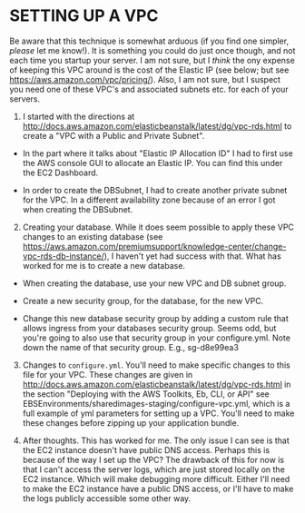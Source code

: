 SETTING UP A VPC
===============

Be aware that this technique is somewhat arduous (if you find one simpler, *please* let me know!). It is something you could do just once though, and not each time you startup your server. I am not sure, but I *think* the ony expense of keeping this VPC around is the cost of the Elastic IP (see below; but see https://aws.amazon.com/vpc/pricing/).  Also, I am not sure, but I suspect you need one of these VPC's and associated subnets etc. for each of your servers.

1. I started with the directions at http://docs.aws.amazon.com/elasticbeanstalk/latest/dg/vpc-rds.html to create a "VPC with a Public and Private Subnet".

* In the part where it talks about "Elastic IP Allocation ID" I had to first use the AWS console GUI to allocate an Elastic IP. You can find this under the EC2 Dashboard.

* In order to create the DBSubnet, I had to create another private subnet for the VPC. In a different availability zone because of an error I got when creating the DBSubnet.

2. Creating your database. While it does seem possible to apply these VPC changes to an existing database (see https://aws.amazon.com/premiumsupport/knowledge-center/change-vpc-rds-db-instance/), I haven't yet had success with that. What has worked for me is to create a new database.

* When creating the database, use your new VPC and DB subnet group.

* Create a new security group, for the database, for the new VPC.

* Change this new database security group by adding a custom rule that allows ingress from your databases security group. Seems odd, but you're going to also use that security group in your configure.yml. Note down the name of that security group. E.g., sg-d8e99ea3

3. Changes to `configure.yml`. You'll need to make specific changes to this file for your VPC. These changes are given in http://docs.aws.amazon.com/elasticbeanstalk/latest/dg/vpc-rds.html in the section "Deploying with the AWS Toolkits, Eb, CLI, or API" see EBSEnvironments/sharedimages-staging/configure-vpc.yml, which is a full example of yml parameters for setting up a VPC. You'll need to make these changes before zipping up your application bundle.

4. After thoughts. This has worked for me. The only issue I can see is that the EC2 instance doesn't have public DNS access. Perhaps this is because of the way I set up the VPC? The drawback of this for now is that I can't access the server logs, which are just stored locally on the EC2 instance. Which will make debugging more difficult. Either I'll need to make the EC2 instance have a public DNS access, or I'll have to make the logs publicly accessible some other way.